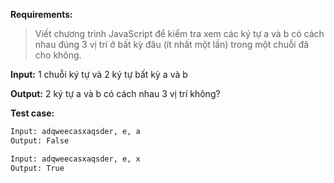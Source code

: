**Requirements:**
> Viết chương trình JavaScript để kiểm tra xem các ký tự a và b có cách nhau đúng 3 vị trí ở bất kỳ đâu (ít nhất một lần) trong một chuỗi đã cho không.

**Input:** 1 chuỗi ký tự và 2 ký tự bất kỳ a và b

**Output:** 2 ký tự a và b có cách nhau 3 vị trí không?

**Test case:**

```bash
Input: adqweecasxaqsder, e, a
Output: False

Input: adqweecasxaqsder, e, x
Output: True
```
